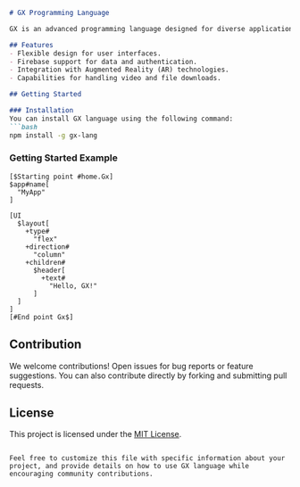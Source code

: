 ```markdown
# GX Programming Language

GX is an advanced programming language designed for diverse application development. It features a flexible design for user interfaces, Firebase support for data management and authentication, integration with Augmented Reality (AR) technologies, and capabilities for handling video and file downloads.

## Features
- Flexible design for user interfaces.
- Firebase support for data and authentication.
- Integration with Augmented Reality (AR) technologies.
- Capabilities for handling video and file downloads.

## Getting Started

### Installation
You can install GX language using the following command:
```bash
npm install -g gx-lang
```

### Getting Started Example
```GX
[$Starting point #home.Gx]
$app#name[
  "MyApp"
]

[UI
  $layout[
    +type#
      "flex"
    +direction#
      "column"
    +children#
      $header[
        +text#
          "Hello, GX!"
      ]
  ]
]
[#End point Gx$]
```

## Contribution

We welcome contributions! Open issues for bug reports or feature suggestions. You can also contribute directly by forking and submitting pull requests.

## License

This project is licensed under the [MIT License](LICENSE).
```

Feel free to customize this file with specific information about your project, and provide details on how to use GX language while encouraging community contributions.
